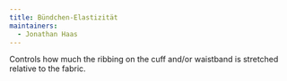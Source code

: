 ```yaml
---
title: Bündchen-Elastizität
maintainers:
  - Jonathan Haas
---
```


Controls how much the ribbing on the cuff and/or waistband is stretched relative to the fabric.
